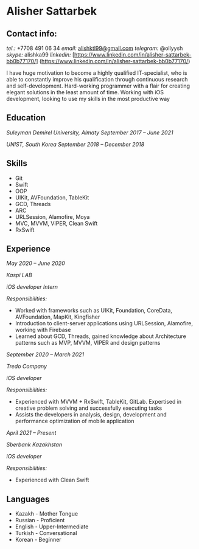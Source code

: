 # Alisher Sattarbek

 ## Contact info:
 *tel.:* +7708 491 06 34
 *email:* alishktl99@gmail.com
 *telegram:* @ollyysh
 *skype:* alishka99
 *linkedin:* [https://www.linkedin.com/in/alisher-sattarbek-bb0b77170/] (https://www.linkedin.com/in/alisher-sattarbek-bb0b77170/)
 
 I have huge motivation to become a highly qualified IT-specialist, who is able to constantly improve his qualification through continuous research and self-development. Hard-working programmer with a flair for creating elegant solutions in the least amount of time. Working with iOS development, looking to use my skills in the most productive way
 
## Education 
 
 _Suleyman Demirel University, Almaty_
 _September 2017 – June 2021_
 
 
 _UNIST, South Korea_
 _September 2018 – December 2018_

## Skills

 * Git
 * Swift
 * OOP
 * UIKit, AVFoundation, TableKit
 * GCD, Threads
 * ARC
 * URLSession, Alamofire, Moya
 * MVC, MVVM, VIPER, Clean Swift
 * RxSwift


## Experience

 _May 2020 – June 2020_

 _Kaspi LAB_

 _iOS developer Intern_

 *Responsibilities:*

 * Worked with frameworks such as UIKit, Foundation, CoreData, AVFoundation, MapKit, Kingfisher
 * Introduction to client-server applications using URLSession, Alamofire, working with Firebase
 * Learned about GCD, Threads, gained knowledge about Architecture patterns such as MVP, MVVM, VIPER and
 design patterns
 
 _September 2020 – March 2021_

 _Tredo Company_

 _iOS developer_

 *Responsibilities:*

 * Experienced with MVVM + RxSwift, TableKit, GitLab. Expertised in creative problem solving and successfully executing tasks
 * Assists the developers in analysis, design, development and performance optimization of mobile application
 
 _April 2021 – Present_

 _Sberbank Kazakhstan_

 _iOS developer_

 *Responsibilities:*

 * Experienced with Clean Swift
 

## Languages
* Kazakh - Mother Tongue
* Russian - Proficient
* English - Upper-Intermediate
* Turkish - Conversational
* Korean - Beginner


